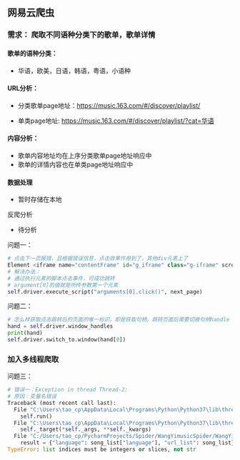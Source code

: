 ## 网易云爬虫

### 需求： 爬取不同语种分类下的歌单，歌单详情

#### 歌单的语种分类：

-   华语，欧美，日语，韩语，粤语，小语种

#### URL分析：

- 分类歌单page地址：https://music.163.com/#/discover/playlist/

- 单类page地址:  https://music.163.com/#/discover/playlist/?cat=华语

#### 内容分析：

-   歌单内容地址均在上序分类歌单page地址响应中
-   歌单的详情内容也在单类page地址响应中

#### 数据处理

-   暂时存储在本地

反爬分析

-   待分析



问题一：

```python
# 点击下一页报错，且根据错误信息，点击效果作用到了，其他div元素上了
Element <iframe name="contentFrame" id="g_iframe" class="g-iframe" scrolling="auto" frameborder="0" src="about:blank" allowfullscreen="true" cd_frame_id_="f1d4883ccc7cc7e9a72f085c24c41f7a"></iframe> is not clickable at point (697, 527). Other element would receive the click: <div class="barbg j-flag" id="auto-id-KIHoNMThVrxNtRGh">...</div>
# 解决办法：
# 通过执行元素的脚本点击事件，可成功跳转
# argument[0]的值就是所传参数第一个元素
self.driver.execute_script("arguments[0].click()", next_page)  
```

问题二：

```python
# 怎么样获取点击跳转后的页面的唯一标识，即是获取句柄，跳转页面后需要切换句柄handle
hand = self.driver.window_handles  
print(hand)
self.driver.switch_to.window(hand[0])
```

### 加入多线程爬取

问题三：

```python
# 错误一：Exception in thread Thread-2:
# 原因：变量名错误
Traceback (most recent call last):
  File "C:\Users\tao_cp\AppData\Local\Programs\Python\Python37\lib\threading.py", line 917, in _bootstrap_inner
    self.run()
  File "C:\Users\tao_cp\AppData\Local\Programs\Python\Python37\lib\threading.py", line 865, in run
    self._target(*self._args, **self._kwargs)
  File "C:/Users/tao_cp/PycharmProjects/Spider/WangYimusicSpider/WangYimusicSpiderThread.py", line 64, in driver_url
    result = {"language": song_list["language"], "url_list": song_list}
TypeError: list indices must be integers or slices, not str
```

